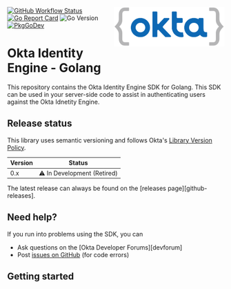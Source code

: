 [<img src=".github/images/logo.png" align="right" width="256px"/>](https://devforum.okta.com/)
[![GitHub Workflow Status](https://img.shields.io/github/workflow/status/okta/okta-identity-engine-golang/CI?style=flat-square)](https://github.com/okta/okta-identity-engine-golang/actions?query=workflow%3ACI)
[![Go Report Card](https://goreportcard.com/badge/github.com/okta/okta-identity-engine-golang?style=flat-square)](https://goreportcard.com/report/github.com/okta/okta-identity-engine-golang)
![Go Version](https://img.shields.io/badge/go%20version-%3E=1.14-61CFDD.svg?style=flat-square)
[![PkgGoDev](https://pkg.go.dev/badge/mod/github.com/okta/okta-identity-engine-golang)](https://pkg.go.dev/mod/github.com/okta/okta-identity-engine-golang)

# Okta Identity Engine - Golang

This repository contains the Okta Identity Engine SDK for Golang. This SDK can be used in your server-side code to assist in authenticating users against the Okta Idnetity Engine.

## Release status

This library uses semantic versioning and follows Okta's [Library Version Policy][okta-library-versioning].

| Version | Status                             |
| ------- | ---------------------------------- |
| 0.x     | :warning: In Development (Retired) |

The latest release can always be found on the [releases page][github-releases].


## Need help?

If you run into problems using the SDK, you can

- Ask questions on the [Okta Developer Forums][devforum]
- Post [issues on GitHub][github-issues] (for code errors)


## Getting started



[okta-library-versioning]: https://developer.okta.com/code/library-versions/
[github-issues]: https://github.com/okta/okta-identity-engine-golang/issues